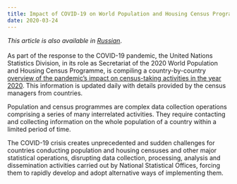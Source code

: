 ```yaml
---
title: Impact of COVID-19 on World Population and Housing Census Programme
date: 2020-03-24
---
```


_This article is also available in
[Russian](/impact-on-world-population-and-housing-census-programme-RU.pdf)_.<br/><br/>As
part of the response to the COVID-19 pandemic, the United Nations Statistics
Division, in its role as Secretariat of the 2020 World Population and Housing
Census Programme, is compiling a country-by-country
[overview of the pandemic’s impact on census-taking activities in the year 2020](https://unstats.un.org/unsd/demographic-social/census/COVID-19/).
This information is updated daily with details provided by the census managers
from countries.

Population and census programmes are complex data collection operations
comprising a series of many interrelated activities. They require contacting and
collecting information on the whole population of a country within a limited
period of time.

The COVID-19 crisis creates unprecedented and sudden challenges for countries
conducting population and housing censuses and other major statistical
operations, disrupting data collection, processing, analysis and dissemination
activities carried out by National Statistical Offices, forcing them to rapidly
develop and adopt alternative ways of implementing them.
